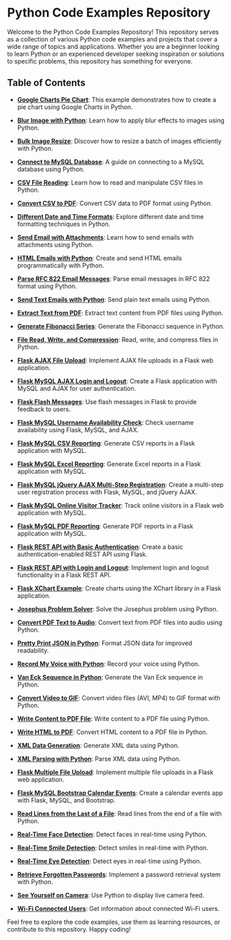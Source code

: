 # Python Code Examples Repository

Welcome to the Python Code Examples Repository! This repository serves as a collection of various Python code examples and projects that cover a wide range of topics and applications. Whether you are a beginner looking to learn Python or an experienced developer seeking inspiration or solutions to specific problems, this repository has something for everyone.

## Table of Contents

- [**Google Charts Pie Chart**](google-charts/pie-chart): This example demonstrates how to create a pie chart using Google Charts in Python.

- [**Blur Image with Python**](python-blur-image): Learn how to apply blur effects to images using Python.

- [**Bulk Image Resize**](python-bulk-images-resize): Discover how to resize a batch of images efficiently with Python.

- [**Connect to MySQL Database**](python-connect-mysql): A guide on connecting to a MySQL database using Python.

- [**CSV File Reading**](python-csv-read): Learn how to read and manipulate CSV files in Python.

- [**Convert CSV to PDF**](python-csv-to-pdf): Convert CSV data to PDF format using Python.

- [**Different Date and Time Formats**](python-different-date-time-formats): Explore different date and time formatting techniques in Python.

- [**Send Email with Attachments**](python-email-attachments): Learn how to send emails with attachments using Python.

- [**HTML Emails with Python**](python-email-html): Create and send HTML emails programmatically with Python.

- [**Parse RFC 822 Email Messages**](python-email-rfc-822): Parse email messages in RFC 822 format using Python.

- [**Send Text Emails with Python**](python-email-text): Send plain text emails using Python.

- [**Extract Text from PDF**](python-extract-text-from-pdf): Extract text content from PDF files using Python.

- [**Generate Fibonacci Series**](python-fibonacci-series): Generate the Fibonacci sequence in Python.

- [**File Read, Write, and Compression**](python-file-read-write-compress): Read, write, and compress files in Python.

- [**Flask AJAX File Upload**](python-flask-ajax-file-upload): Implement AJAX file uploads in a Flask web application.

- [**Flask MySQL AJAX Login and Logout**](python-flask-ajax-mysql-login-logout): Create a Flask application with MySQL and AJAX for user authentication.

- [**Flask Flash Messages**](python-flask-flash): Use flash messages in Flask to provide feedback to users.

- [**Flask MySQL Username Availability Check**](python-flask-mysql-ajax-username-availability-check): Check username availability using Flask, MySQL, and AJAX.

- [**Flask MySQL CSV Reporting**](python-flask-mysql-csv-report): Generate CSV reports in a Flask application with MySQL.

- [**Flask MySQL Excel Reporting**](python-flask-mysql-excel-report): Generate Excel reports in a Flask application with MySQL.

- [**Flask MySQL jQuery AJAX Multi-Step Registration**](python-flask-mysql-jquery-ajax-multi-step-registration): Create a multi-step user registration process with Flask, MySQL, and jQuery AJAX.

- [**Flask MySQL Online Visitor Tracker**](python-flask-mysql-online-visitor-tracker): Track online visitors in a Flask web application with MySQL.

- [**Flask MySQL PDF Reporting**](python-flask-mysql-pdf-report): Generate PDF reports in a Flask application with MySQL.

- [**Flask REST API with Basic Authentication**](python-flask-rest-api-basic-auth): Create a basic authentication-enabled REST API using Flask.

- [**Flask REST API with Login and Logout**](python-flask-rest-api-login-logout): Implement login and logout functionality in a Flask REST API.

- [**Flask XChart Example**](python-flask-xchart): Create charts using the XChart library in a Flask application.

- [**Josephus Problem Solver**](python-josephus): Solve the Josephus problem using Python.

- [**Convert PDF Text to Audio**](python-pdf-text-to-audio): Convert text from PDF files into audio using Python.

- [**Pretty Print JSON in Python**](python-pretty-print-json): Format JSON data for improved readability.

- [**Record My Voice with Python**](python-record-my-voice): Record your voice using Python.

- [**Van Eck Sequence in Python**](python-van-eck-sequence): Generate the Van Eck sequence in Python.

- [**Convert Video to GIF**](python-video-to-gif): Convert video files (AVI, MP4) to GIF format with Python.

- [**Write Content to PDF File**](python-write-file-content-pdf): Write content to a PDF file using Python.

- [**Write HTML to PDF**](python-write-html-pdf): Convert HTML content to a PDF file in Python.

- [**XML Data Generation**](python-xml-builder): Generate XML data using Python.

- [**XML Parsing with Python**](python-xml-parser): Parse XML data using Python.

- [**Flask Multiple File Upload**](python_flask_multiple_files_upload): Implement multiple file uploads in a Flask web application.

- [**Flask MySQL Bootstrap Calendar Events**](python_flask_mysql_bootstrap_calendar_events): Create a calendar events app with Flask, MySQL, and Bootstrap.

- [**Read Lines from the Last of a File**](read-lines-from-last): Read lines from the end of a file with Python.

- [**Real-Time Face Detection**](real-time-face-detection): Detect faces in real-time using Python.

- [**Real-Time Smile Detection**](real-time-smile-detection): Detect smiles in real-time with Python.

- [**Real-Time Eye Detection**](real_time_eye_detection): Detect eyes in real-time using Python.

- [**Retrieve Forgotten Passwords**](retrive-forgotten-password): Implement a password retrieval system with Python.

- [**See Yourself on Camera**](see-yourself-camera): Use Python to display live camera feed.

- [**Wi-Fi Connected Users**](wifi-connected-users): Get information about connected Wi-Fi users.

Feel free to explore the code examples, use them as learning resources, or contribute to this repository. Happy coding!
